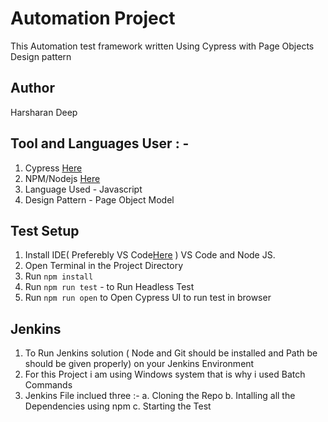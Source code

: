 #  Automation Project 

This Automation test framework written Using Cypress with Page Objects Design pattern  

## Author
Harsharan Deep 

## Tool and Languages User : - 
1. Cypress [Here](https://www.cypress.io/)
2. NPM/Nodejs [Here](https://nodejs.org/en/)
3. Language Used - Javascript 
4. Design Pattern - Page Object Model 

## Test Setup

1. Install IDE( Preferebly VS Code[Here](https://code.visualstudio.com/) ) VS Code and Node JS.
2. Open Terminal in the Project Directory
3. Run `npm install` 
4. Run  `npm run test` - to Run Headless Test 
5. Run `npm run open` to Open Cypress UI to run test in browser 

## Jenkins 

1. To Run Jenkins solution ( Node and Git should be installed and Path be should  be given properly) on your Jenkins Environment
2. For this Project i am using Windows system that is why i used Batch Commands 
3. Jenkins File inclued three :-
   a. Cloning the Repo
   b. Intalling all the Dependencies using npm 
   c. Starting the Test 
   






